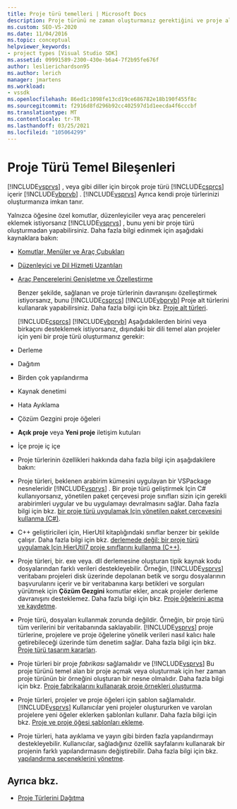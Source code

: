 ```yaml
---
title: Proje türü temelleri | Microsoft Docs
description: Proje türünü ne zaman oluşturmanız gerektiğini ve proje alt türlerini kullanarak var olan bir proje türünü genişletebileceğinizi öğrenin.
ms.custom: SEO-VS-2020
ms.date: 11/04/2016
ms.topic: conceptual
helpviewer_keywords:
- project types [Visual Studio SDK]
ms.assetid: 09991589-2300-430e-b6a4-7f2b95fe676f
author: leslierichardson95
ms.author: lerich
manager: jmartens
ms.workload:
- vssdk
ms.openlocfilehash: 86ed1c1098fe13cd19ce686782e18b190f455f8c
ms.sourcegitcommit: f2916d8fd296b92cc402597d1d1eecda4f6cccbf
ms.translationtype: MT
ms.contentlocale: tr-TR
ms.lasthandoff: 03/25/2021
ms.locfileid: "105064299"
---
```

# <a name="project-type-essentials"></a>Proje Türü Temel Bileşenleri
[!INCLUDE[vsprvs](../../code-quality/includes/vsprvs_md.md)] , veya gibi diller için birçok proje türü [!INCLUDE[csprcs](../../data-tools/includes/csprcs_md.md)] içerir [!INCLUDE[vbprvb](../../code-quality/includes/vbprvb_md.md)] . [!INCLUDE[vsprvs](../../code-quality/includes/vsprvs_md.md)] Ayrıca kendi proje türlerinizi oluşturmanıza imkan tanır.

 Yalnızca öğesine özel komutlar, düzenleyiciler veya araç pencereleri eklemek istiyorsanız [!INCLUDE[vsprvs](../../code-quality/includes/vsprvs_md.md)] , bunu yeni bir proje türü oluşturmadan yapabilirsiniz. Daha fazla bilgi edinmek için aşağıdaki kaynaklara bakın:

- [Komutlar, Menüler ve Araç Çubukları](../../extensibility/internals/commands-menus-and-toolbars.md)

- [Düzenleyici ve Dil Hizmeti Uzantıları](../../extensibility/editor-and-language-service-extensions.md)

- [Araç Pencerelerini Genişletme ve Özelleştirme](../../extensibility/extending-and-customizing-tool-windows.md)

  Benzer şekilde, sağlanan ve proje türlerinin davranışını özelleştirmek istiyorsanız, bunu [!INCLUDE[csprcs](../../data-tools/includes/csprcs_md.md)] [!INCLUDE[vbprvb](../../code-quality/includes/vbprvb_md.md)] Proje alt türlerini kullanarak yapabilirsiniz. Daha fazla bilgi için bkz. [Proje alt türleri](../../extensibility/internals/project-subtypes.md).

  [!INCLUDE[csprcs](../../data-tools/includes/csprcs_md.md)] [!INCLUDE[vbprvb](../../code-quality/includes/vbprvb_md.md)] Aşağıdakilerden birini veya birkaçını desteklemek istiyorsanız, dışındaki bir dili temel alan projeler için yeni bir proje türü oluşturmanız gerekir:

- Derleme

- Dağıtım

- Birden çok yapılandırma

- Kaynak denetimi

- Hata Ayıklama

- Çözüm Gezgini proje öğeleri

- **Açık proje** veya **Yeni proje** iletişim kutuları

- İçe proje iç içe

- Proje türlerinin özellikleri hakkında daha fazla bilgi için aşağıdakilere bakın:

- Proje türleri, beklenen arabirim kümesini uygulayan bir VSPackage nesneleridir [!INCLUDE[vsprvs](../../code-quality/includes/vsprvs_md.md)] . Bir proje türü geliştirmek Için C# kullanıyorsanız, yönetilen paket çerçevesi proje sınıfları sizin için gerekli arabirimleri uygular ve bu uygulamayı devralmasını sağlar. Daha fazla bilgi için bkz. [bir proje türü uygulamak Için yönetilen paket çerçevesini kullanma (C#)](../../extensibility/internals/using-the-managed-package-framework-to-implement-a-project-type-csharp.md).

- C++ geliştiricileri için, HierUtil kitaplığındaki sınıflar benzer bir şekilde çalışır. Daha fazla bilgi için bkz. [derlemede değil: bir proje türü uygulamak Için HierUtil7 proje sınıflarını kullanma (C++)](/previous-versions/bb166212(v=vs.100)).

- Proje türleri, bir. exe veya. dll derlemesine oluşturan tipik kaynak kodu dosyalarından farklı verileri destekleyebilir. Örneğin, [!INCLUDE[vsprvs](../../code-quality/includes/vsprvs_md.md)] veritabanı projeleri disk üzerinde depolanan betik ve sorgu dosyalarının başvurularını içerir ve bir veritabanına karşı betikleri ve sorguları yürütmek için **Çözüm Gezgini** komutlar ekler, ancak projeler derleme davranışını desteklemez. Daha fazla bilgi için bkz. [Proje öğelerini açma ve kaydetme](../../extensibility/internals/opening-and-saving-project-items.md).

- Proje türü, dosyaları kullanmak zorunda değildir. Örneğin, bir proje türü tüm verilerini bir veritabanında saklayabilir. [!INCLUDE[vsprvs](../../code-quality/includes/vsprvs_md.md)] proje türlerine, projelere ve proje öğelerine yönelik verileri nasıl kalıcı hale getirebileceği üzerinde tüm denetim sağlar. Daha fazla bilgi için bkz. [Proje türü tasarım kararları](../../extensibility/internals/project-type-design-decisions.md).

- Proje türleri bir proje *fabrikası* sağlamalıdır ve [!INCLUDE[vsprvs](../../code-quality/includes/vsprvs_md.md)] Bu proje türünü temel alan bir proje açmak veya oluşturmak için her zaman proje türünün bir örneğini oluşturan bir nesne olmalıdır. Daha fazla bilgi için bkz. [Proje fabrikalarını kullanarak proje örnekleri oluşturma](../../extensibility/internals/creating-project-instances-by-using-project-factories.md).

- Proje türleri, projeler ve proje öğeleri için şablon sağlamalıdır. [!INCLUDE[vsprvs](../../code-quality/includes/vsprvs_md.md)] Kullanıcılar yeni projeler oluştururken ve varolan projelere yeni öğeler eklerken şablonları kullanır. Daha fazla bilgi için bkz. [Proje ve proje öğesi şablonları ekleme](../../extensibility/internals/adding-project-and-project-item-templates.md).

- Proje türleri, hata ayıklama ve yayın gibi birden fazla yapılandırmayı destekleyebilir. Kullanıcılar, sağladığınız özellik sayfalarını kullanarak bir projenin farklı yapılandırmasını değiştirebilir. Daha fazla bilgi için bkz. [yapılandırma seçeneklerini yönetme](../../extensibility/internals/managing-configuration-options.md).

## <a name="see-also"></a>Ayrıca bkz.
- [Proje Türlerini Dağıtma](../../extensibility/internals/deploying-project-types.md)